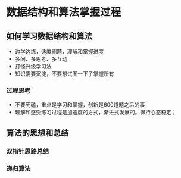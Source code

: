 # 数据结构和算法掌握过程

## 如何学习数据结构和算法

- 边学边练，适度刷题，理解和掌握进度
- 多问、多思考、多互动
- 打怪升级学习法
- 知识需要沉淀，不要想试图一下子掌握所有

### 过程思考
- 不要死磕，重点是学习和掌握，创新是600道题之后的事
- 理解和感受练习过程是加速度的方式，渐进式发展的。保持心态稳定；

## 算法的思想和总结

### 双指针思路总结

### 递归算法





